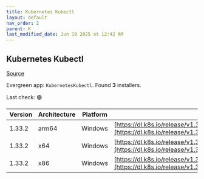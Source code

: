 ```yaml
---
title: Kubernetes Kubectl
layout: default
nav_order: 2
parent: K
last_modified_date: Jun 19 2025 at 12:42 AM
---
```


## Kubernetes Kubectl

[Source](https://kubernetes.io/)

Evergreen app: `KubernetesKubectl`. Found **3** installers.

Last check: 🟢

| Version | Architecture | Platform | URI                                                                                                                                |
| ------- | ------------ | -------- | ---------------------------------------------------------------------------------------------------------------------------------- |
| 1.33.2  | arm64        | Windows  | [https://dl.k8s.io/release/v1.33.2/bin/windows/arm64/kubectl.exe](https://dl.k8s.io/release/v1.33.2/bin/windows/arm64/kubectl.exe) |
| 1.33.2  | x64          | Windows  | [https://dl.k8s.io/release/v1.33.2/bin/windows/amd64/kubectl.exe](https://dl.k8s.io/release/v1.33.2/bin/windows/amd64/kubectl.exe) |
| 1.33.2  | x86          | Windows  | [https://dl.k8s.io/release/v1.33.2/bin/windows/386/kubectl.exe](https://dl.k8s.io/release/v1.33.2/bin/windows/386/kubectl.exe)     |
